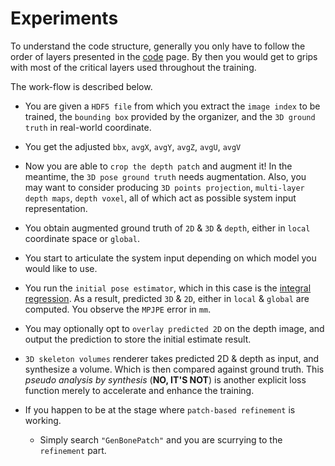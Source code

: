 # Experiments

To understand the code structure, generally you only have to follow the order of layers presented in the [code](https://github.com/strawberryfg/Senorita-HANDS19-Pose/tree/master/src/network_layers) page. By then you would get to grips with most of the critical layers used throughout the training.

The work-flow is described below.

* You are given a ```HDF5 file``` from which you extract the ```image index``` to be trained, the ```bounding box``` provided by the organizer, and the ```3D ground truth``` in real-world coordinate.

* You get the adjusted ```bbx```, ```avgX```, ```avgY```, ```avgZ```, ```avgU```, ```avgV```

* Now you are able to ```crop the depth patch``` and augment it! In the meantime, the ```3D pose ground truth``` needs augmentation. Also, you may want to consider producing ```3D points projection```, ```multi-layer depth maps```, ```depth voxel```, all of which act as possible system input representation.

* You obtain augmented ground truth of ```2D``` & ```3D``` & ```depth```, either in ```local``` coordinate space or ```global```.

* You start to articulate the system input depending on which model you would like to use.

* You run the ```initial pose estimator```, which in this case is the [integral regression](https://github.com/strawberryfg/int-3dhuman-I1). As a result, predicted ```3D``` & ```2D```, either in ```local``` & ```global``` are computed. You observe the ```MPJPE``` error in ```mm```. 

* You may optionally opt to ```overlay predicted 2D``` on the depth image, and output the prediction to store the initial estimate result.

* ```3D skeleton volumes``` renderer takes predicted 2D & depth as input, and synthesize a volume. Which is then compared against ground truth. This *pseudo analysis by synthesis* (**NO, IT'S NOT**) is another explicit loss function merely to accelerate and enhance the training.

* If you happen to be at the stage where ```patch-based refinement``` is working.
  - Simply search ```"GenBonePatch"``` and you are scurrying to the ```refinement``` part. 